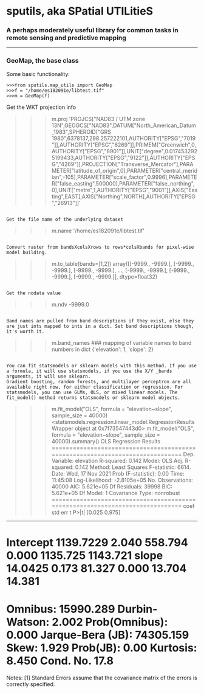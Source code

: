 # sputils, aka SPatial UTILitieS

### A perhaps moderately useful library for common tasks in remote sensing and predictive mapping

-------------------------------------------------------------------------------

### GeoMap, the base class

Some basic functionality:
```
>>>from sputils.map_utils import GeoMap
>>>f = "/home/es182091e/libtest.tif"
>>>m = GeoMap(f)
```

Get the WKT projection info
>>>m.proj
'PROJCS["NAD83 / UTM zone 13N",GEOGCS["NAD83",DATUM["North_American_Datum_1983",SPHEROID["GRS 1980",6378137,298.257222101,AUTHORITY["EPSG","7019"]],AUTHORITY["EPSG","6269"]],PRIMEM["Greenwich",0,AUTHORITY["EPSG","8901"]],UNIT["degree",0.0174532925199433,AUTHORITY["EPSG","9122"]],AUTHORITY["EPSG","4269"]],PROJECTION["Transverse_Mercator"],PARAMETER["latitude_of_origin",0],PARAMETER["central_meridian",-105],PARAMETER["scale_factor",0.9996],PARAMETER["false_easting",500000],PARAMETER["false_northing",0],UNIT["metre",1,AUTHORITY["EPSG","9001"]],AXIS["Easting",EAST],AXIS["Northing",NORTH],AUTHORITY["EPSG","26913"]]'
```

Get the file name of the underlying dataset
```
>>>m.name
'/home/es182091e/libtest.tif'
```

Convert raster from bandsXcolsXrows to rows*colsXbands for pixel-wise model building.
```
>>>m.to_table(bands=[1,2]) 
array([[-9999., -9999.],
       [-9999., -9999.],
       [-9999., -9999.],
       ...,
       [-9999., -9999.],
       [-9999., -9999.],
       [-9999., -9999.]], dtype=float32)
```

Get the nodata value
```
>>>m.ndv
-9999.0
```

Band names are pulled from band descriptions if they exist, else they are just ints mapped to ints in a dict. Set band descriptions though, it's worth it.
```
>>>m.band_names ### mapping of variable names to band numbers in dict
{'elevation': 1, 'slope': 2}
```

You can fit statsmodels or sklearn models with this method. If you use a formula, it will use statsmodels, if you use the X/Y _bands arguments, it will use sklearn.
Gradient boosting, random forests, and multilayer perceptron are all available right now, for either classification or regression. For statsmodels, you can use GLMs, OLS, or mixed linear models. The fit_model() method returns statsmodels or sklearn model objects.

```
>>>m.fit_model("OLS", formula = "elevation~slope", sample_size = 40000) 
<statsmodels.regression.linear_model.RegressionResultsWrapper object at 0x7f73547443d0>
>>>m.fit_model("OLS", formula = "elevation~slope", sample_size = 40000).summary()
                            OLS Regression Results
==============================================================================
Dep. Variable:              elevation   R-squared:                       0.142
Model:                            OLS   Adj. R-squared:                  0.142
Method:                 Least Squares   F-statistic:                     6614.
Date:                Wed, 17 Nov 2021   Prob (F-statistic):               0.00
Time:                        11:45:08   Log-Likelihood:            -2.8105e+05
No. Observations:               40000   AIC:                         5.621e+05
Df Residuals:                   39998   BIC:                         5.621e+05
Df Model:                           1
Covariance Type:            nonrobust
==============================================================================
                 coef    std err          t      P>|t|      [0.025      0.975]
------------------------------------------------------------------------------
Intercept   1139.7229      2.040    558.794      0.000    1135.725    1143.721
slope         14.0425      0.173     81.327      0.000      13.704      14.381
==============================================================================
Omnibus:                    15990.289   Durbin-Watson:                   2.002
Prob(Omnibus):                  0.000   Jarque-Bera (JB):            74305.159
Skew:                           1.929   Prob(JB):                         0.00
Kurtosis:                       8.450   Cond. No.                         17.8
==============================================================================

Notes:
[1] Standard Errors assume that the covariance matrix of the errors is correctly specified.


```
